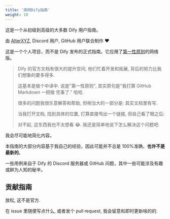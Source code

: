 ```yaml
---
title: '简明Dify指南'
weight: 10
---
```


这是一个从初级到高级的大多数 Dify 用户指南。

由 [AlterXYZ](https://github.com/alterxyz/easy-dify-guide), Discord 用户, GitHub 用户联合制作 ❤️

这是一个个人项目，而不是 Dify 发布的正式指南。它应用了[第一性原则](https://zh.wikipedia.org/wiki/第一性原理)的网络版。

> Dify 的官方文档有很大的提升空间, 他们忙着开发和拓展, 背后的努力比我们想象的要多得多.
>
> 这基本是做个中译中. 说是"第一性原则", 其实原句是"我打算 GitHub Markdown 一把梭 完事了." 哈哈.
>
> 很多的问题我很乐意解答和帮助, 但相当大的一部分是: 其实文档里有写.
>
> 当我打开文档, 找到具体的位置, 打算直接甩出一个链接, 但自己看了眼之后:
>
> 对不起, 这东西我也不太想看 😂. 我还是简单地说下怎么解决这个问题吧.

我会尽可能地简化内容。

本指南的大部分内容基于我自己的经验，因此可能并不总是 100%准确，**也许不是最新的**。

一些用例来自于 Dify 的 Discord 服务器或 GitHub 问题，其中一些可能涉及有趣或鲜为人知的秘辛。

## 贡献指南

放松, 这不是官方.

在 issue 里随便写点什么, 或者发个 pull request, 我会留意和即时更新啥的的.
